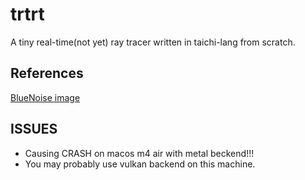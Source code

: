 # trtrt

A tiny real-time(not yet) ray tracer written in taichi-lang from scratch.

## References

[BlueNoise image](https://momentsingraphics.de/BlueNoise.html)

## ISSUES

- Causing CRASH on macos m4 air with metal beckend!!!
- You may probably use vulkan backend on this machine.
